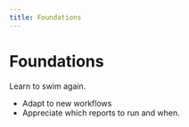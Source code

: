 ```yaml
---
title: Foundations
---
```


# Foundations

Learn to swim again.

- Adapt to new workflows
- Appreciate which reports to run and when.
